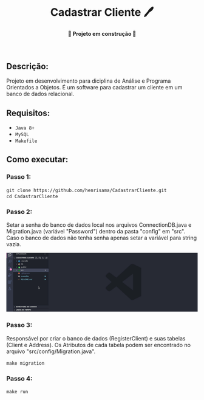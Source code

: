 <h1 align="center"> Cadastrar Cliente 🖊️ </h1> 

<h4 align="center"> 
    🚧 Projeto em construção 🚧
</h4>
<br>

## **Descrição**:
Projeto em desenvolvimento para diciplina de Análise e Programa Orientados a Objetos. É um software para cadastrar um cliente em um banco de dados relacional. 

## **Requisitos**:
- ``Java 8+``
- ``MySQL``
- ``Makefile``

## **Como executar**:

### **Passo 1:**

```text
git clone https://github.com/henrisama/CadastrarCliente.git
cd CadastrarCliente
```

### **Passo 2:**
Setar a senha do banco de dados local nos arquivos ConnectionDB.java e Migration.java (variável "Password") dentro da pasta "config" em "src". Caso o banco de dados não tenha senha apenas setar a variável para string vazia.

![](public/img/migration.gif)

### **Passo 3:**
Responsável por criar o banco de dados (RegisterClient) e suas tabelas (Client e Address). Os Atributos de cada tabela podem ser encontrado no arquivo "src/config/Migration.java".
```text
make migration
```

### **Passo 4:**
```text
make run
```